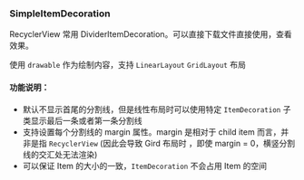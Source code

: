 ### SimpleItemDecoration
RecyclerView 常用 DividerItemDecoration。可以直接下载文件直接使用，查看效果。

使用 `drawable` 作为绘制内容，支持 `LinearLayout` `GridLayout` 布局

#### 功能说明：
- 默认不显示首尾的分割线，但是线性布局时可以使用特定 `ItemDecoration` 子类显示最后一条或者第一条分割线
- 支持设置每个分割线的 margin 属性。margin 是相对于 child item 而言，并非是指 `RecyclerView` (因此会导致 Gird 布局时
，即使 margin = 0，横竖分割线的交汇处无法渲染)
- 可以保证 Item 的大小的一致，`ItemDecoration` 不会占用 Item 的空间
